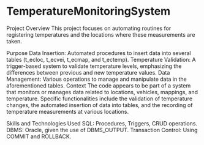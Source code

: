 # TemperatureMonitoringSystem

Project Overview
This project focuses on automating routines for registering temperatures and the locations where these measurements are taken.

Purpose
Data Insertion: Automated procedures to insert data into several tables (t_ecloc, t_ecvei, t_ecmap, and t_ectemp).
Temperature Validation: A trigger-based system to validate temperature levels, emphasizing the differences between previous and new temperature values.
Data Management: Various operations to manage and manipulate data in the aforementioned tables.
Context
The code appears to be part of a system that monitors or manages data related to locations, vehicles, mappings, and temperature. Specific functionalities include the validation of temperature changes, the automated insertion of data into tables, and the recording of temperature measurements at various locations.

Skills and Technologies Used
SQL: Procedures, Triggers, CRUD operations.
DBMS: Oracle, given the use of DBMS_OUTPUT.
Transaction Control: Using COMMIT and ROLLBACK.
